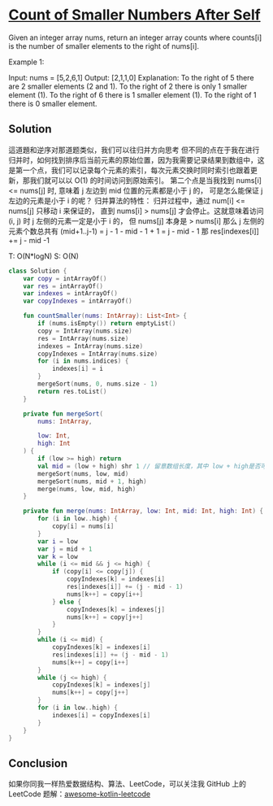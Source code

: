 # [Count of Smaller Numbers After Self][title]
Given an integer array nums, return an integer array counts where counts[i] is the number of smaller elements to the right of nums[i].



Example 1:

Input: nums = [5,2,6,1]
Output: [2,1,1,0]
Explanation:
To the right of 5 there are 2 smaller elements (2 and 1).
To the right of 2 there is only 1 smaller element (1).
To the right of 6 there is 1 smaller element (1).
To the right of 1 there is 0 smaller element.

## Solution
這道題和逆序对那道题类似，我们可以往归并方向思考
但不同的点在于我在进行归并时，如何找到排序后当前元素的原始位置，因为我需要记录结果到数组中，这是第一个点，我们可以记录每个元素的索引，每次元素交换时同时索引也跟着更新，那我们就可以以 O(1) 的时间访问到原始索引。
第二个点是当我找到 nums[i] <= nums[j] 时, 意味着 j 左边到 mid 位置的元素都是小于 j 的，
可是怎么能保证 j 左边的元素是小于 i 的呢？ 归并算法的特性：
归并过程中，通过 num[i] <= nums[j] 只移动 i 来保证的， 直到 nums[i] > nums[j] 才会停止。这就意味着访问 (i, j) 时 j 左侧的元素一定是小于 i 的， 但 nums[j] 本身是 > nums[i]
那么 j 左侧的元素个数总共有 (mid+1..j-1) = j - 1 - mid - 1 + 1 = j - mid - 1
那 res[indexes[i]] += j - mid -1

T: O(N*logN)
S: O(N)
```kotlin
class Solution {
    var copy = intArrayOf()
    var res = intArrayOf()
    var indexes = intArrayOf()
    var copyIndexes = intArrayOf()

    fun countSmaller(nums: IntArray): List<Int> {
        if (nums.isEmpty()) return emptyList()
        copy = IntArray(nums.size)
        res = IntArray(nums.size)
        indexes = IntArray(nums.size)
        copyIndexes = IntArray(nums.size)
        for (i in nums.indices) {
            indexes[i] = i
        }
        mergeSort(nums, 0, nums.size - 1)
        return res.toList()
    }

    private fun mergeSort(
        nums: IntArray,

        low: Int,
        high: Int
    ) {
        if (low >= high) return
        val mid = (low + high) shr 1 // 留意数组长度，其中 low + high是否可能溢出
        mergeSort(nums, low, mid)
        mergeSort(nums, mid + 1, high)
        merge(nums, low, mid, high)
    }

    private fun merge(nums: IntArray, low: Int, mid: Int, high: Int) {
        for (i in low..high) {
            copy[i] = nums[i]
        }
        var i = low
        var j = mid + 1
        var k = low
        while (i <= mid && j <= high) {
            if (copy[i] <= copy[j]) {
                copyIndexes[k] = indexes[i]
                res[indexes[i]] += (j - mid - 1)
                nums[k++] = copy[i++]
            } else {
                copyIndexes[k] = indexes[j]
                nums[k++] = copy[j++]
            }
        }
        while (i <= mid) {
            copyIndexes[k] = indexes[i]
            res[indexes[i]] += (j - mid - 1)
            nums[k++] = copy[i++]
        }
        while (j <= high) {
            copyIndexes[k] = indexes[j]
            nums[k++] = copy[j++]
        }
        for (i in low..high) {
            indexes[i] = copyIndexes[i]
        }
    }
}


```
## Conclusion

如果你同我一样热爱数据结构、算法、LeetCode，可以关注我 GitHub 上的 LeetCode 题解：[awesome-kotlin-leetcode][akl]



[title]: https://leetcode.cn/problems/count-of-smaller-numbers-after-self/description/
[akl]: https://github.com/NightXlt/awesome-kotlin-leetcode
